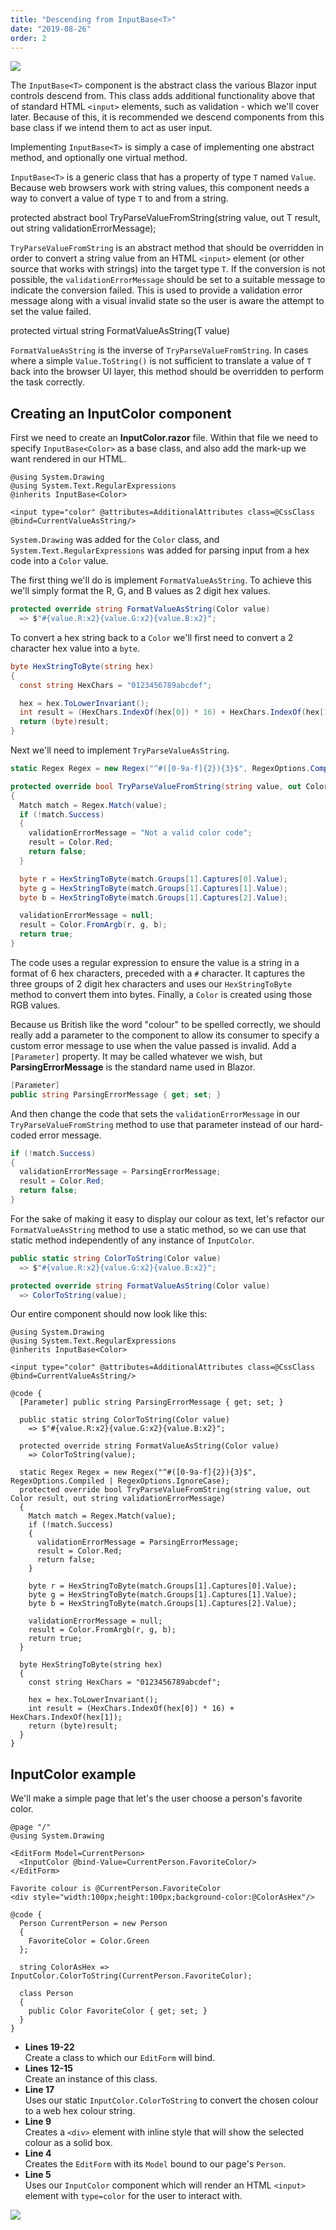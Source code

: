 ```yaml
---
title: "Descending from InputBase<T>"
date: "2019-08-26"
order: 2
---
```


[![](images/SourceLink.png)](https://github.com/mrpmorris/blazor-university/tree/master/src/Forms/InheritingFromInputBase)

The `InputBase<T>` component is the abstract class the various Blazor input controls descend from.
This class adds additional functionality above that of standard HTML `<input>` elements,
such as validation - which we'll cover later.
Because of this, it is recommended we descend components from this base class if we intend them to act as user input.

Implementing `InputBase<T>` is simply a case of implementing one abstract method, and optionally one virtual method.

`InputBase<T>` is a generic class that has a property of type `T` named `Value`.
Because web browsers work with string values, this component needs a way to convert a value of type `T` to and from a string.

protected abstract bool TryParseValueFromString(string value, out T result, out string validationErrorMessage);

`TryParseValueFromString` is an abstract method that should be overridden in order to convert a string value from an
HTML `<input>` element (or other source that works with strings) into the target type `T`.
If the conversion is not possible, the `validationErrorMessage` should be set to a suitable message to indicate the
conversion failed.
This is used to provide a validation error message along with a visual invalid state so the user is aware the attempt
to set the value failed.

protected virtual string FormatValueAsString(T value)

`FormatValueAsString` is the inverse of `TryParseValueFromString`.
In cases where a simple `Value.ToString()` is not sufficient to translate a value of `T` back into the browser UI layer,
this method should be overridden to perform the task correctly.

## Creating an InputColor component

First we need to create an **InputColor.razor** file.
Within that file we need to specify `InputBase<Color>` as a base class, and also add the mark-up we want rendered in our HTML.

```razor
@using System.Drawing
@using System.Text.RegularExpressions
@inherits InputBase<Color>

<input type="color" @attributes=AdditionalAttributes class=@CssClass @bind=CurrentValueAsString/>
```

`System.Drawing` was added for the `Color` class, and `System.Text.RegularExpressions` was added for parsing input
from a hex code into a `Color` value.

The first thing we'll do is implement `FormatValueAsString`. To achieve this we'll simply format the R, G, and B values
as 2 digit hex values.

```cs
protected override string FormatValueAsString(Color value)
  => $"#{value.R:x2}{value.G:x2}{value.B:x2}";
```

To convert a hex string back to a `Color` we'll first need to convert a 2 character hex value into a `byte`.

```cs
byte HexStringToByte(string hex)
{
  const string HexChars = "0123456789abcdef";

  hex = hex.ToLowerInvariant();
  int result = (HexChars.IndexOf(hex[0]) * 16) + HexChars.IndexOf(hex[1]);
  return (byte)result;
}
```

Next we'll need to implement `TryParseValueAsString`.

```cs
static Regex Regex = new Regex("^#([0-9a-f]{2}){3}$", RegexOptions.Compiled | RegexOptions.IgnoreCase);

protected override bool TryParseValueFromString(string value, out Color result, out string validationErrorMessage)
{
  Match match = Regex.Match(value);
  if (!match.Success)
  {
    validationErrorMessage = "Not a valid color code";
    result = Color.Red;
    return false;
  }

  byte r = HexStringToByte(match.Groups[1].Captures[0].Value);
  byte g = HexStringToByte(match.Groups[1].Captures[1].Value);
  byte b = HexStringToByte(match.Groups[1].Captures[2].Value);

  validationErrorMessage = null;
  result = Color.FromArgb(r, g, b);
  return true;
}
```

The code uses a regular expression to ensure the value is a string in a format of 6 hex characters, preceded with a `#` character.
It captures the three groups of 2 digit hex characters and uses our `HexStringToByte` method to convert them into bytes.
Finally, a `Color` is created using those RGB values.

Because us British like the word "colour" to be spelled correctly, we should really add a parameter to the component to
allow its consumer to specify a custom error message to use when the value passed is invalid.
Add a `[Parameter]` property. It may be called whatever we wish, but **ParsingErrorMessage** is the standard name used
in Blazor.

```cs
[Parameter]
public string ParsingErrorMessage { get; set; }
```

And then change the code that sets the `validationErrorMessage` in our `TryParseValueFromString` method to use that
parameter instead of our hard-coded error message.

```cs
if (!match.Success)
{
  validationErrorMessage = ParsingErrorMessage;
  result = Color.Red;
  return false;
}
```

For the sake of making it easy to display our colour as text, let's refactor our `FormatValueAsString` method to use a
static method, so we can use that static method independently of any instance of `InputColor`.

```cs
public static string ColorToString(Color value)
  => $"#{value.R:x2}{value.G:x2}{value.B:x2}";

protected override string FormatValueAsString(Color value)
  => ColorToString(value);
```

Our entire component should now look like this:

```razor
@using System.Drawing
@using System.Text.RegularExpressions
@inherits InputBase<Color>

<input type="color" @attributes=AdditionalAttributes class=@CssClass @bind=CurrentValueAsString/>

@code {
  [Parameter] public string ParsingErrorMessage { get; set; }

  public static string ColorToString(Color value)
    => $"#{value.R:x2}{value.G:x2}{value.B:x2}";

  protected override string FormatValueAsString(Color value)
    => ColorToString(value);

  static Regex Regex = new Regex("^#([0-9a-f]{2}){3}$", RegexOptions.Compiled | RegexOptions.IgnoreCase);
  protected override bool TryParseValueFromString(string value, out Color result, out string validationErrorMessage)
  {
    Match match = Regex.Match(value);
    if (!match.Success)
    {
      validationErrorMessage = ParsingErrorMessage;
      result = Color.Red;
      return false;
    }

    byte r = HexStringToByte(match.Groups[1].Captures[0].Value);
    byte g = HexStringToByte(match.Groups[1].Captures[1].Value);
    byte b = HexStringToByte(match.Groups[1].Captures[2].Value);

    validationErrorMessage = null;
    result = Color.FromArgb(r, g, b);
    return true;
  }

  byte HexStringToByte(string hex)
  {
    const string HexChars = "0123456789abcdef";

    hex = hex.ToLowerInvariant();
    int result = (HexChars.IndexOf(hex[0]) * 16) + HexChars.IndexOf(hex[1]);
    return (byte)result;
  }
}
```

## InputColor example

We'll make a simple page that let's the user choose a person's favorite color.

```razor {: data-line="1,3-4,12" .line-numbers }
@page "/"
@using System.Drawing

<EditForm Model=CurrentPerson>
  <InputColor @bind-Value=CurrentPerson.FavoriteColor/>
</EditForm>

Favorite colour is @CurrentPerson.FavoriteColor
<div style="width:100px;height:100px;background-color:@ColorAsHex"/>

@code {
  Person CurrentPerson = new Person
  {
    FavoriteColor = Color.Green
  };

  string ColorAsHex => InputColor.ColorToString(CurrentPerson.FavoriteColor);

  class Person
  {
    public Color FavoriteColor { get; set; }
  }
}
```

- **Lines 19-22**  
    Create a class to which our `EditForm` will bind.
- **Lines 12-15**  
    Create an instance of this class.
- **Line 17**  
    Uses our static `InputColor.ColorToString` to convert the chosen colour to a web hex colour string.
- **Line 9**  
    Creates a `<div>` element with inline style that will show the selected colour as a solid box.
- **Line 4**  
    Creates the `EditForm` with its `Model` bound to our page's `Person`.
- **Line 5**  
    Uses our `InputColor` component which will render an HTML `<input>` element with `type=color`
    for the user to interact with.

![](images/InputColor-Edge.gif)
